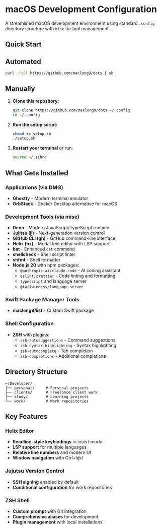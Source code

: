 # macOS Development Configuration

A streamlined macOS development environment using standard `.config` directory structure with `mise` for tool management.

## Quick Start

## Automated

```sh
curl -fsSl https://github.com/maclong9/dots | sh
```

## Manually
1. **Clone this repository:**
   ```sh
   git clone https://github.com/maclong9/dots ~/.config
   cd ~/.config
   ```

2. **Run the setup script:**
   ```sh
   chmod +x setup.sh
   ./setup.sh
   ```

3. **Restart your terminal** or run:
   ```sh
   source ~/.zshrc
   ```

## What Gets Installed

### Applications (via DMG)
- **Ghostty** - Modern terminal emulator
- **OrbStack** - Docker Desktop alternative for macOS

### Development Tools (via mise)
- **Deno** - Modern JavaScript/TypeScript runtime
- **Jujitsu (jj)** - Next-generation version control
- **GitHub CLI (gh)** - GitHub command-line interface
- **Helix (hx)** - Modal text editor with LSP support
- **bat** - Enhanced `cat` command
- **shellcheck** - Shell script linter
- **shfmt** - Shell formatter
- **Node.js 20** with npm packages:
  - `@anthropic-ai/claude-code` - AI coding assistant
  - `eslint`, `prettier` - Code linting and formatting
  - `typescript` and language server
  - `@tailwindcss/language-server`

### Swift Package Manager Tools
- **maclong9/list** - Custom Swift package

### Shell Configuration
- **ZSH** with plugins:
  - `zsh-autosuggestions` - Command suggestions
  - `zsh-syntax-highlighting` - Syntax highlighting
  - `zsh-autocomplete` - Tab completion
  - `zsh-completions` - Additional completions

## Directory Structure

```
~/Developer/
├── personal/     # Personal projects
├── clients/      # Freelance client work
├── study/        # Learning projects
└── work/         # Work repositories
```

## Key Features

### Helix Editor
- **Readline-style keybindings** in insert mode
- **LSP support** for multiple languages
- **Relative line numbers** and modern UI
- **Window navigation** with Ctrl+hjkl

### Jujutsu Version Control
- **SSH signing** enabled by default
- **Conditional configuration** for work repositories

### ZSH Shell
- **Custom prompt** with Git integration
- **Comprehensive aliases** for development
- **Plugin management** with local installations
